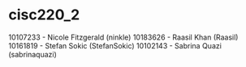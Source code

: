 # cisc220_2
10107233 - Nicole Fitzgerald (ninkle) 
10183626 - Raasil Khan (Raasil)
10161819 - Stefan Sokic (StefanSokic) 
10102143 - Sabrina Quazi (sabrinaquazi)
